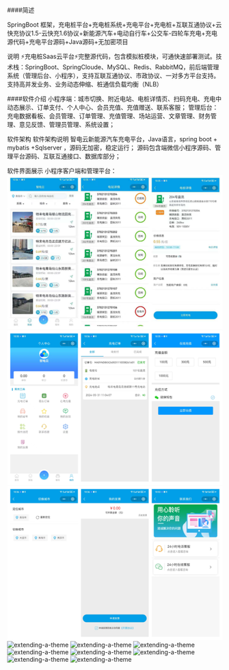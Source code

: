 ####简述

SpringBoot 框架，充电桩平台+充电桩系统+充电平台+充电桩+互联互通协议+云快充协议1.5-云快充1.6协议+新能源汽车+电动自行车+公交车-四轮车充电+充电源代码+充电平台源码+Java源码+无加密项目

说明
⚡️充电桩Saas云平台⚡️完整源代码，包含模拟桩模块，可通快速部署测试。技术栈：SpringBoot、SpringCloude、MySQL、Redis、RabbitMQ，前后端管理系统（管理后台、小程序），支持互联互通协议、市政协议、一对多方平台支持。支持高并发业务、业务动态伸缩、桩通信负载均衡（NLB）

####软件介绍 小程序端：城市切换、附近电站、电桩详情页、扫码充电、充电中动态展示、订单支付、个人中心、会员充值、充值赠送、联系客服； 管理后台：充电数据看板、会员管理、订单管理、充值管理、场站运营、文章管理、财务管理、意见反馈、管理员管理、系统设置；

软件架构
软件架构说明 智电云新能源汽车充电平台，Java语言，spring boot + mybatis +Sqlserver ，源码无加密，稳定运行； 源码包含端微信小程序源码、管理平台源码、互联互通接口、数据库部分；


软件界面展示
小程序客户端和管理平台：
![extending-a-theme](/001.png)
![extending-a-theme](/002.png)
![extending-a-theme](/003.png)
![extending-a-theme](/图片9.png)
![extending-a-theme](/图片10.png)
![extending-a-theme](/图片11.png)
![extending-a-theme](/图片12.png)
![extending-a-theme](/图片13.png)
![extending-a-theme](/图片14.png)
![extending-a-theme](/图片15.png)
![extending-a-theme](/微信图片_20240709101914.jpg)



